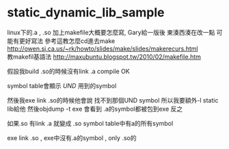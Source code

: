 # static_dynamic_lib_sample

linux下的.a , .so 加上makefile大概要怎麼寫, Gary給一版後  東湊西湊在改一點  可能有更好寫法
參考這教怎麼cd進去make
http://owen.sj.ca.us/~rk/howto/slides/make/slides/makerecurs.html <br/>
教makefil基語法
http://maxubuntu.blogspot.tw/2010/02/makefile.htm


假設我build .so的時候沒有link .a
compile OK

symbol table會顯示 *UND* 用到的symbol

然後我exe link .so的時候他會說  找不到那個UND symbol
所以我要額外-l  static lib給他
然後objdump -t exe 會看到 .a的symbol都被包到exe
反之

如果.so 有link  .a  就變成
.so symbol table中有a的所有symbol

exe link .so , exe中沒有.a的symbol  , only .so的

